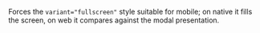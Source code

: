 Forces the `variant="fullscreen"` style suitable for mobile; on native it fills the screen, on web it compares against the modal presentation.
